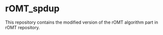 # rOMT_spdup
This repository contains the modified version of the rOMT algorithm part in rOMT repository.
